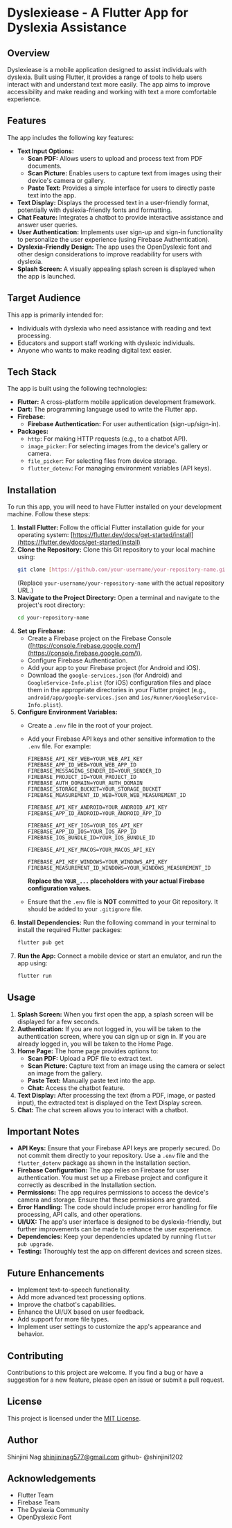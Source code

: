 # Dyslexiease - A Flutter App for Dyslexia Assistance

## Overview

Dyslexiease is a mobile application designed to assist individuals with dyslexia. Built using Flutter, it provides a range of tools to help users interact with and understand text more easily. The app aims to improve accessibility and make reading and working with text a more comfortable experience.

## Features

The app includes the following key features:

* **Text Input Options:**
    * **Scan PDF:** Allows users to upload and process text from PDF documents.
    * **Scan Picture:** Enables users to capture text from images using their device's camera or gallery.
    * **Paste Text:** Provides a simple interface for users to directly paste text into the app.
* **Text Display:** Displays the processed text in a user-friendly format, potentially with dyslexia-friendly fonts and formatting.
* **Chat Feature:** Integrates a chatbot to provide interactive assistance and answer user queries.
* **User Authentication:** Implements user sign-up and sign-in functionality to personalize the user experience (using Firebase Authentication).
* **Dyslexia-Friendly Design:** The app uses the OpenDyslexic font and other design considerations to improve readability for users with dyslexia.
* **Splash Screen:** A visually appealing splash screen is displayed when the app is launched.

## Target Audience

This app is primarily intended for:

* Individuals with dyslexia who need assistance with reading and text processing.
* Educators and support staff working with dyslexic individuals.
* Anyone who wants to make reading digital text easier.

## Tech Stack

The app is built using the following technologies:

* **Flutter:** A cross-platform mobile application development framework.
* **Dart:** The programming language used to write the Flutter app.
* **Firebase:**
    * **Firebase Authentication:** For user authentication (sign-up/sign-in).
* **Packages:**
    * `http`: For making HTTP requests (e.g., to a chatbot API).
    * `image_picker`: For selecting images from the device's gallery or camera.
    * `file_picker`:  For selecting files from device storage.
    * `flutter_dotenv`: For managing environment variables (API keys).

## Installation

To run this app, you will need to have Flutter installed on your development machine. Follow these steps:

1.  **Install Flutter:** Follow the official Flutter installation guide for your operating system: [https://flutter.dev/docs/get-started/install](https://flutter.dev/docs/get-started/install)
2.  **Clone the Repository:** Clone this Git repository to your local machine using:
    ```bash
    git clone [https://github.com/your-username/your-repository-name.git](https://github.com/your-username/your-repository-name.git)
    ```
    (Replace `your-username/your-repository-name` with the actual repository URL.)
3.  **Navigate to the Project Directory:** Open a terminal and navigate to the project's root directory:
    ```bash
    cd your-repository-name
    ```
4.  **Set up Firebase:**
    * Create a Firebase project on the Firebase Console ([https://console.firebase.google.com/](https://console.firebase.google.com/)).
    * Configure Firebase Authentication.
    * Add your app to your Firebase project (for Android and iOS).
    * Download the `google-services.json` (for Android) and `GoogleService-Info.plist` (for iOS) configuration files and place them in the appropriate directories in your Flutter project (e.g., `android/app/google-services.json` and `ios/Runner/GoogleService-Info.plist`).
5.  **Configure Environment Variables:**
    * Create a `.env` file in the root of your project.
    * Add your Firebase API keys and other sensitive information to the `.env` file.  For example:

        ```
        FIREBASE_API_KEY_WEB=YOUR_WEB_API_KEY
        FIREBASE_APP_ID_WEB=YOUR_WEB_APP_ID
        FIREBASE_MESSAGING_SENDER_ID=YOUR_SENDER_ID
        FIREBASE_PROJECT_ID=YOUR_PROJECT_ID
        FIREBASE_AUTH_DOMAIN=YOUR_AUTH_DOMAIN
        FIREBASE_STORAGE_BUCKET=YOUR_STORAGE_BUCKET
        FIREBASE_MEASUREMENT_ID_WEB=YOUR_WEB_MEASUREMENT_ID

        FIREBASE_API_KEY_ANDROID=YOUR_ANDROID_API_KEY
        FIREBASE_APP_ID_ANDROID=YOUR_ANDROID_APP_ID

        FIREBASE_API_KEY_IOS=YOUR_IOS_API_KEY
        FIREBASE_APP_ID_IOS=YOUR_IOS_APP_ID
        FIREBASE_IOS_BUNDLE_ID=YOUR_IOS_BUNDLE_ID

        FIREBASE_API_KEY_MACOS=YOUR_MACOS_API_KEY

        FIREBASE_API_KEY_WINDOWS=YOUR_WINDOWS_API_KEY
        FIREBASE_MEASUREMENT_ID_WINDOWS=YOUR_WINDOWS_MEASUREMENT_ID
        ```
        **Replace the `YOUR_...` placeholders with your actual Firebase configuration values.**
    * Ensure that the `.env` file is **NOT** committed to your Git repository.  It should be added to your `.gitignore` file.
6.  **Install Dependencies:** Run the following command in your terminal to install the required Flutter packages:
    ```bash
    flutter pub get
    ```
7.  **Run the App:** Connect a mobile device or start an emulator, and run the app using:
    ```bash
    flutter run
    ```

## Usage

1.  **Splash Screen:** When you first open the app, a splash screen will be displayed for a few seconds.
2.  **Authentication:** If you are not logged in, you will be taken to the authentication screen, where you can sign up or sign in. If you are already logged in, you will be taken to the Home Page.
3.  **Home Page:** The home page provides options to:
    * **Scan PDF:** Upload a PDF file to extract text.
    * **Scan Picture:** Capture text from an image using the camera or select an image from the gallery.
    * **Paste Text:** Manually paste text into the app.
    * **Chat:** Access the chatbot feature.
4.  **Text Display:** After processing the text (from a PDF, image, or pasted input), the extracted text is displayed on the Text Display screen.
5.  **Chat:** The chat screen allows you to interact with a chatbot.

## Important Notes

* **API Keys:** Ensure that your Firebase API keys are properly secured.  Do not commit them directly to your repository.  Use a `.env` file and the `flutter_dotenv` package as shown in the Installation section.
* **Firebase Configuration:** The app relies on Firebase for user authentication.  You must set up a Firebase project and configure it correctly as described in the Installation section.
* **Permissions:** The app requires permissions to access the device's camera and storage.  Ensure that these permissions are granted.
* **Error Handling:** The code should include proper error handling for file processing, API calls, and other operations.
* **UI/UX:** The app's user interface is designed to be dyslexia-friendly, but further improvements can be made to enhance the user experience.
* **Dependencies:** Keep your dependencies updated by running `flutter pub upgrade`.
* **Testing:** Thoroughly test the app on different devices and screen sizes.

## Future Enhancements

* Implement text-to-speech functionality.
* Add more advanced text processing options.
* Improve the chatbot's capabilities.
* Enhance the UI/UX based on user feedback.
* Add support for more file types.
* Implement user settings to customize the app's appearance and behavior.

## Contributing

Contributions to this project are welcome. If you find a bug or have a suggestion for a new feature, please open an issue or submit a pull request.

## License

This project is licensed under the [MIT License](LICENSE).

## Author

Shinjini Nag
shinjininag577@gmail.com
github- @shinjini1202

## Acknowledgements

* Flutter Team
* Firebase Team
* The Dyslexia Community
* OpenDyslexic Font
